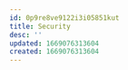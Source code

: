 ```yaml
---
id: 0p9re8ve9122i3i05851kut
title: Security
desc: ''
updated: 1669076313604
created: 1669076313604
---
```

